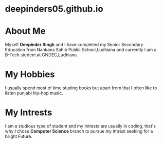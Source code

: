 # deepinders05.github.io


<!DOCTYPE html>
<head>
</head>
<body>
    <h1>About Me</h1>
    <p>Myself <b>Deepinder Singh</b> and I have completed my Senior Secondary Education from
        Nankana Sahib Public School,Ludhiana and currently I am a B-Tech student at GNDEC,Ludhiana.
    </p>
    <h1>My Hobbies</h1>
    <p>I usually spend most of time studing books but apart from that I often like to 
        listen punjabi hip-hop music.
    </p>
    <h1>My Intrests</h1>
    <p>
        I am a studious type of student and my Intrests are usually in coding, that's why
        I chose 
        <b>Computer Science</b> branch to pursue my Intrest seeking for a bright Future.
    </p>
</body>
</html>

